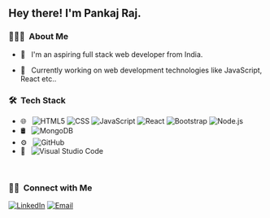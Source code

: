 <h2> Hey there! I'm Pankaj Raj.</h2>

<h3> 👨🏻‍💻 &nbsp;About Me </h3>

- 🤔 &nbsp; I'm an aspiring full stack web developer from India.
<!-- - 🎓 &nbsp; I am currently working on web development technologies like JavaScript, React etc.. -->
- 🌱 &nbsp;  Currently working on web development technologies like JavaScript, React etc..
<!-- - 🤝 &nbsp; I am always open and excited to learn and work with like minded people and want to be a successful developer. -->

<h3> 🛠 &nbsp;Tech Stack</h3>


- 🌐 &nbsp;
  ![HTML5](https://img.shields.io/badge/-HTML5-333333?style=flat&logo=HTML5)
  ![CSS](https://img.shields.io/badge/-CSS-333333?style=flat&logo=CSS3&logoColor=1572B6)
  ![JavaScript](https://img.shields.io/badge/-JavaScript-333333?style=flat&logo=javascript)
  ![React](https://img.shields.io/badge/-React-333333?style=flat&logo=react)
  ![Bootstrap](https://img.shields.io/badge/-Bootstrap-333333?style=flat&logo=bootstrap&logoColor=563D7C)
  ![Node.js](https://img.shields.io/badge/-Node.js-333333?style=flat&logo=node.js)
- 🛢 &nbsp;
  ![MongoDB](https://img.shields.io/badge/-MongoDB-333333?style=flat&logo=mongodb)
- ⚙️ &nbsp;
  ![GitHub](https://img.shields.io/badge/-GitHub-333333?style=flat&logo=github)
- 🔧 &nbsp;
  ![Visual Studio Code](https://img.shields.io/badge/-Visual%20Studio%20Code-333333?style=flat&logo=visual-studio-code&logoColor=007ACC)
  

<br/>

<!-- <a href="https://github.com/ipankaj07">
  <img height="180em" src="https://github-readme-stats.vercel.app/api?username=ipankaj07&theme=buefy&show_icons=true" />
  <img height="180em" src="https://github-readme-stats.vercel.app/api/top-langs/?username=ipankaj07&theme=buefy&layout=compact" />
</a> -->

<!-- <br/> -->

<h3> 🤝🏻 &nbsp;Connect with Me </h3>
<p align="">
<!-- <a href="#" target="_blank"><img alt="Website" src="https://img.shields.io/badge/Website-www.vinayaksharma.com-blue?style=flat-square&logo=google-chrome"></a> -->
<a href="https://www.linkedin.com/in/pankaj-raj-9032311ba/" target="_blank"><img alt="LinkedIn" src="https://img.shields.io/badge/LinkedIn-Pankaj%20Raj-blue?style=flat-square&logo=linkedin"></a>
<!-- <a href="https://instagram.com/" target="_blank"><img alt="Instagram" src="https://img.shields.io/badge/Instagram-vinayak.sharma_-blue?style=flat-square&logo=instagram"></a> -->
<a href="mailto:praj4936@gmail.com" target="_blank"><img alt="Email" src="https://img.shields.io/badge/Email-Praj4936@gmail.com-blue?style=flat-square&logo=gmail"></a>
</p>
